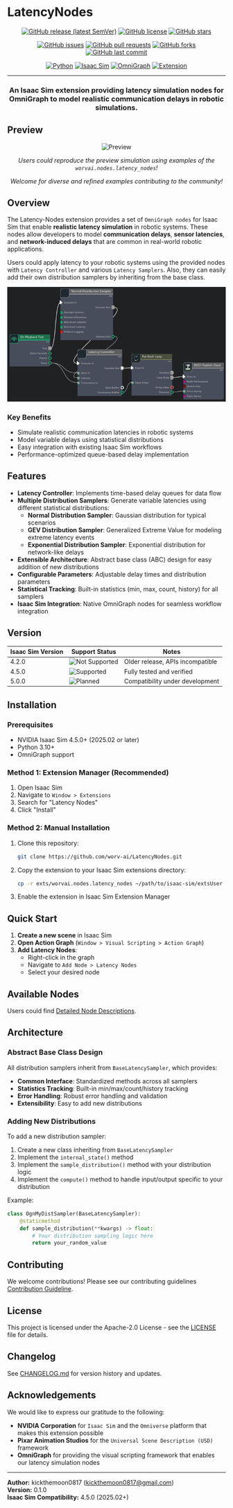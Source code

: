 # LatencyNodes

<div align="center">

<!-- Main Project Badges -->
[![GitHub release (latest SemVer)](https://img.shields.io/github/v/release/worv-ai/LatencyNodes?style=for-the-badge&logo=github&color=brightgreen)](https://github.com/worv-ai/LatencyNodes/releases)
[![GitHub license](https://img.shields.io/github/license/worv-ai/LatencyNodes?style=for-the-badge&color=blue)](https://github.com/worv-ai/LatencyNodes/blob/main/LICENSE)
[![GitHub stars](https://img.shields.io/github/stars/worv-ai/LatencyNodes?style=for-the-badge&logo=github&color=yellow)](https://github.com/worv-ai/LatencyNodes/stargazers)

<!-- Development Status -->
[![GitHub issues](https://img.shields.io/github/issues/worv-ai/LatencyNodes?style=flat&logo=github)](https://github.com/worv-ai/LatencyNodes/issues)
[![GitHub pull requests](https://img.shields.io/github/issues-pr/worv-ai/LatencyNodes?style=flat&logo=github)](https://github.com/worv-ai/LatencyNodes/pulls)
[![GitHub forks](https://img.shields.io/github/forks/worv-ai/LatencyNodes?style=flat&logo=github)](https://github.com/worv-ai/LatencyNodes/network/members)
[![GitHub last commit](https://img.shields.io/github/last-commit/worv-ai/LatencyNodes?style=flat&logo=github)](https://github.com/worv-ai/LatencyNodes/commits/main)

<!-- Technology Stack -->
[![Python](https://img.shields.io/badge/Python-3.10+-3776ab?style=flat&logo=python&logoColor=white)](https://www.python.org/)
[![Isaac Sim](https://img.shields.io/badge/Isaac%20Sim-4.5.0+-76B900?style=flat&logo=nvidia&logoColor=white)](https://developer.nvidia.com/isaac-sim)
[![OmniGraph](https://img.shields.io/badge/OmniGraph-Compatible-00D4AA?style=flat&logo=nvidia&logoColor=white)](https://docs.omniverse.nvidia.com/dev-guide/latest/programmer_ref/omni_graph.html)
[![Extension](https://img.shields.io/badge/ExtVersion-v0.1.1-orange?style=flat&logo=nvidia)](https://github.com/worv-ai/LatencyNodes)

</div>

---

<div align="center">
  <h3>
    An Isaac Sim extension providing latency simulation nodes for OmniGraph to model realistic communication delays in robotic simulations.
  </h3>
</div>

## Preview


<div align="center">

  ![Preview](./sources/preview_video_compressed.gif)

  _Users could reproduce the preview simulation using examples of the `worvai.nodes.latency_nodes`!_

  _Welcome for diverse and refined examples contributing to the community!_

</div>

## Overview

The Latency-Nodes extension provides a set of `OmniGraph nodes` for Isaac Sim that enable __realistic latency simulation__ in robotic systems. These nodes allow developers to model __communication delays__, __sensor latencies__, and __network-induced delays__ that are common in real-world robotic applications.

Users could apply latency to your robotic systems using the provided nodes with `Latency Controller` and various `Latency Samplers`. Also, they can easily add their own distribution samplers by inheriting from the base class.

![Latency Nodes Preview](/exts/worvai.nodes.latency_nodes/data/preview.png)

### Key Benefits

- Simulate realistic communication latencies in robotic systems
- Model variable delays using statistical distributions
- Easy integration with existing Isaac Sim workflows
- Performance-optimized queue-based delay implementation

## Features

- **Latency Controller**: Implements time-based delay queues for data flow
- **Multiple Distribution Samplers**: Generate variable latencies using different statistical distributions:
  - **Normal Distribution Sampler**: Gaussian distribution for typical scenarios
  - **GEV Distribution Sampler**: Generalized Extreme Value for modeling extreme latency events
  - **Exponential Distribution Sampler**: Exponential distribution for network-like delays
- **Extensible Architecture**: Abstract base class (ABC) design for easy addition of new distributions
- **Configurable Parameters**: Adjustable delay times and distribution parameters
- **Statistical Tracking**: Built-in statistics (min, max, count, history) for all samplers
- **Isaac Sim Integration**: Native OmniGraph nodes for seamless workflow integration

## Version

| Isaac Sim Version | Support Status   | Notes                          |
|-------------------|------------------|--------------------------------|
| 4.2.0             | ![Not Supported](https://img.shields.io/badge/Not%20Supported-red?style=flat) | Older release, APIs incompatible |
| 4.5.0             | ![Supported](https://img.shields.io/badge/Supported-brightgreen?style=flat)      | Fully tested and verified       |
| 5.0.0             | ![Planned](https://img.shields.io/badge/Planned-orange?style=flat)       | Compatibility under development |

## Installation

### Prerequisites
- NVIDIA Isaac Sim 4.5.0+ (2025.02 or later)
- Python 3.10+
- OmniGraph support

### Method 1: Extension Manager (Recommended)
1. Open Isaac Sim
2. Navigate to `Window > Extensions`
3. Search for "Latency Nodes"
4. Click "Install"

### Method 2: Manual Installation
1. Clone this repository:
   ```bash
   git clone https://github.com/worv-ai/LatencyNodes.git
   ```

2. Copy the extension to your Isaac Sim extensions directory:
   ```bash
   cp -r exts/worvai.nodes.latency_nodes ~/path/to/isaac-sim/extsUser
   ```

3. Enable the extension in Isaac Sim Extension Manager

## Quick Start

1. **Create a new scene** in Isaac Sim
2. **Open Action Graph** (`Window > Visual Scripting > Action Graph`)
3. **Add Latency Nodes**:
   - Right-click in the graph
   - Navigate to `Add Node > Latency Nodes`
   - Select your desired node

## Available Nodes

Users could find [Detailed Node Descriptions](/exts/README.md).

## Architecture

### Abstract Base Class Design
All distribution samplers inherit from `BaseLatencySampler`, which provides:

- **Common Interface**: Standardized methods across all samplers
- **Statistics Tracking**: Built-in min/max/count/history tracking
- **Error Handling**: Robust error handling and validation
- **Extensibility**: Easy to add new distributions

### Adding New Distributions
To add a new distribution sampler:

1. Create a new class inheriting from `BaseLatencySampler`
2. Implement the `internal_state()` method
3. Implement the `sample_distribution()` method with your distribution logic
4. Implement the `compute()` method to handle input/output specific to your distribution

Example:
```python
class OgnMyDistSampler(BaseLatencySampler):
    @staticmethod
    def sample_distribution(**kwargs) -> float:
        # Your distribution sampling logic here
        return your_random_value
```

## Contributing

We welcome contributions! Please see our contributing guidelines [Contribution Guideline](docs/contributions/README.md).

## License

This project is licensed under the Apache-2.0 License - see the [LICENSE](LICENSE) file for details.

## Changelog

See [CHANGELOG.md](exts/worvai.nodes.latency_nodes/docs/CHANGELOG.md) for version history and updates.

## Acknowledgements

We would like to express our gratitude to the following:

- **NVIDIA Corporation** for `Isaac Sim` and the `Omniverse` platform that makes this extension possible
- **Pixar Animation Studios** for the `Universal Scene Description (USD)` framework
- **OmniGraph** for providing the visual scripting framework that enables our latency simulation nodes

---

**Author:** kickthemoon0817 (kickthemoon0817@gmail.com)  
**Version:** 0.1.0  
**Isaac Sim Compatibility:** 4.5.0 (2025.02+)